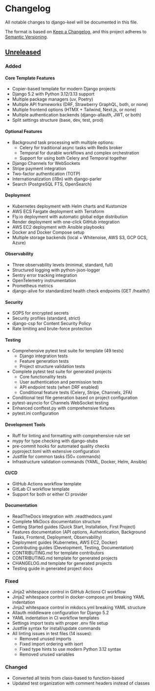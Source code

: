 # Changelog

All notable changes to django-keel will be documented in this file.

The format is based on [Keep a Changelog](https://keepachangelog.com/en/1.0.0/),
and this project adheres to [Semantic Versioning](https://semver.org/spec/v2.0.0.html).

## [Unreleased]

### Added

#### Core Template Features
- Copier-based template for modern Django projects
- Django 5.2 with Python 3.12/3.13 support
- Multiple package managers (uv, Poetry)
- Multiple API frameworks (DRF, Strawberry GraphQL, both, or none)
- Multiple frontend options (HTMX + Tailwind, Next.js, or none)
- Multiple authentication backends (django-allauth, JWT, or both)
- Split settings structure (base, dev, test, prod)

#### Optional Features
- Background task processing with multiple options:
  - Celery for traditional async tasks with Redis broker
  - Temporal for durable workflows and complex orchestration
  - Support for using both Celery and Temporal together
- Django Channels for WebSockets
- Stripe payment integration
- Two-factor authentication (TOTP)
- Internationalization (i18n) with django-parler
- Search (PostgreSQL FTS, OpenSearch)

#### Deployment
- Kubernetes deployment with Helm charts and Kustomize
- AWS ECS Fargate deployment with Terraform
- Fly.io deployment with automatic global edge distribution
- Render deployment with one-click GitHub integration
- AWS EC2 deployment with Ansible playbooks
- Docker and Docker Compose setup
- Multiple storage backends (local + Whitenoise, AWS S3, GCP GCS, Azure)

#### Observability
- Three observability levels (minimal, standard, full)
- Structured logging with python-json-logger
- Sentry error tracking integration
- OpenTelemetry instrumentation
- Prometheus metrics
- django-alive for standardized health check endpoints (GET /health/)

#### Security
- SOPS for encrypted secrets
- Security profiles (standard, strict)
- django-csp for Content Security Policy
- Rate limiting and brute-force protection

#### Testing
- Comprehensive pytest test suite for template (49 tests)
  - Django integration tests
  - Feature generation tests
  - Project structure validation tests
- Complete pytest test suite for generated projects
  - Core functionality tests
  - User authentication and permission tests
  - API endpoint tests (when DRF enabled)
  - Conditional feature tests (Celery, Stripe, Channels, 2FA)
- Conditional test file generation based on project configuration
- pytest-asyncio for Channels WebSocket testing
- Enhanced conftest.py with comprehensive fixtures
- pytest.ini configuration

#### Development Tools
- Ruff for linting and formatting with comprehensive rule set
- mypy for type checking with django-stubs
- pre-commit hooks for automated quality checks
- pyproject.toml with extensive configuration
- Justfile for common tasks (50+ commands)
- Infrastructure validation commands (YAML, Docker, Helm, Ansible)

#### CI/CD
- GitHub Actions workflow template
- GitLab CI workflow template
- Support for both or either CI provider

#### Documentation
- ReadTheDocs integration with .readthedocs.yaml
- Complete MkDocs documentation structure
- Getting Started guides (Quick Start, Installation, First Project)
- Features documentation (API options, Authentication, Background Tasks, Frontend, Deployment, Observability)
- Deployment guides (Kubernetes, AWS EC2, Docker)
- Contributing guides (Development, Testing, Documentation)
- CONTRIBUTING.md for template contributors
- CONTRIBUTING.md template for generated projects
- CHANGELOG.md template for generated projects
- Testing guide in generated project docs

### Fixed
- Jinja2 whitespace control in GitHub Actions CI workflow
- Jinja2 whitespace control in docker-compose.yml breaking YAML indentation
- Jinja2 whitespace control in mkdocs.yml breaking YAML structure
- Allauth middleware configuration for Django 5.2
- YAML indentation in CI workflow templates
- Settings import tests with proper .env file setup
- Justfile syntax for install/update commands
- All linting issues in test files (14 issues):
  - Removed unused imports
  - Fixed import ordering with isort
  - Fixed type hints to use modern Python 3.12 syntax
  - Removed unused variables

### Changed
- Converted all tests from class-based to function-based
- Updated test organization with comment headers instead of classes

[Unreleased]: https://github.com/CuriousLearner/django-keel/compare/HEAD...HEAD

